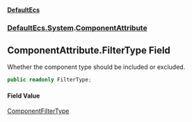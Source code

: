 #### [DefaultEcs](./index.md 'index')
### [DefaultEcs.System](./DefaultEcs-System.md 'DefaultEcs.System').[ComponentAttribute](./DefaultEcs-System-ComponentAttribute.md 'DefaultEcs.System.ComponentAttribute')
## ComponentAttribute.FilterType Field
Whether the component type should be included or excluded.  
```C#
public readonly FilterType;
```
#### Field Value
[ComponentFilterType](./DefaultEcs-System-ComponentFilterType.md 'DefaultEcs.System.ComponentFilterType')  
